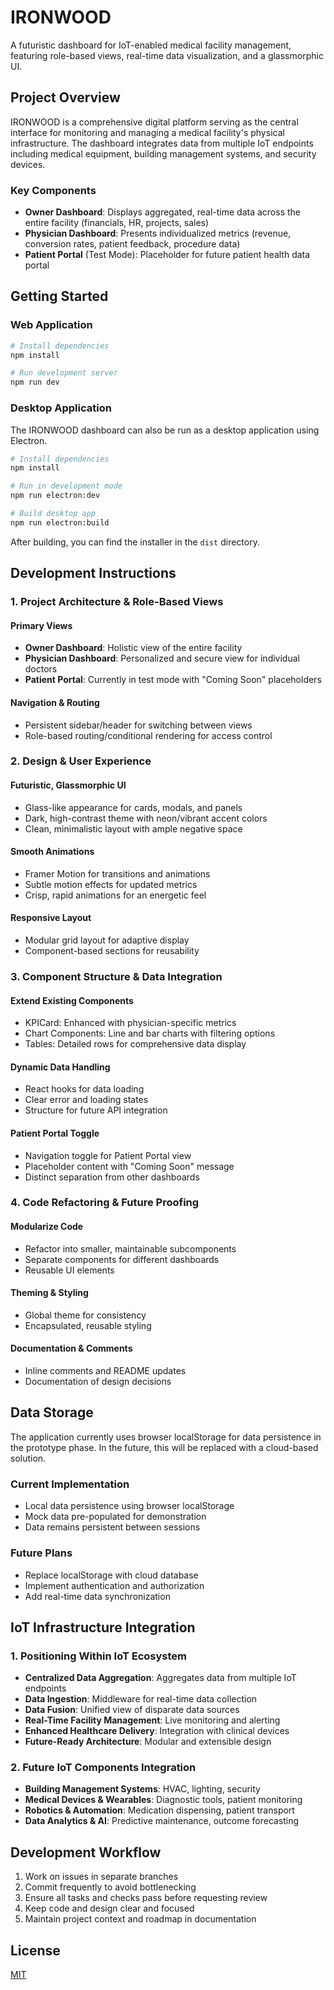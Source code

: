 # IRONWOOD

A futuristic dashboard for IoT-enabled medical facility management, featuring role-based views, real-time data visualization, and a glassmorphic UI.

## Project Overview

IRONWOOD is a comprehensive digital platform serving as the central interface for monitoring and managing a medical facility's physical infrastructure. The dashboard integrates data from multiple IoT endpoints including medical equipment, building management systems, and security devices.

### Key Components

- **Owner Dashboard**: Displays aggregated, real-time data across the entire facility (financials, HR, projects, sales)
- **Physician Dashboard**: Presents individualized metrics (revenue, conversion rates, patient feedback, procedure data)
- **Patient Portal** (Test Mode): Placeholder for future patient health data portal

## Getting Started

### Web Application

```bash
# Install dependencies
npm install

# Run development server
npm run dev
```

### Desktop Application

The IRONWOOD dashboard can also be run as a desktop application using Electron.

```bash
# Install dependencies
npm install

# Run in development mode
npm run electron:dev

# Build desktop app
npm run electron:build
```

After building, you can find the installer in the `dist` directory.

## Development Instructions

### 1. Project Architecture & Role-Based Views

#### Primary Views
- **Owner Dashboard**: Holistic view of the entire facility
- **Physician Dashboard**: Personalized and secure view for individual doctors
- **Patient Portal**: Currently in test mode with "Coming Soon" placeholders

#### Navigation & Routing
- Persistent sidebar/header for switching between views
- Role-based routing/conditional rendering for access control

### 2. Design & User Experience

#### Futuristic, Glassmorphic UI
- Glass-like appearance for cards, modals, and panels
- Dark, high-contrast theme with neon/vibrant accent colors
- Clean, minimalistic layout with ample negative space

#### Smooth Animations
- Framer Motion for transitions and animations
- Subtle motion effects for updated metrics
- Crisp, rapid animations for an energetic feel

#### Responsive Layout
- Modular grid layout for adaptive display
- Component-based sections for reusability

### 3. Component Structure & Data Integration

#### Extend Existing Components
- KPICard: Enhanced with physician-specific metrics
- Chart Components: Line and bar charts with filtering options
- Tables: Detailed rows for comprehensive data display

#### Dynamic Data Handling
- React hooks for data loading
- Clear error and loading states
- Structure for future API integration

#### Patient Portal Toggle
- Navigation toggle for Patient Portal view
- Placeholder content with "Coming Soon" message
- Distinct separation from other dashboards

### 4. Code Refactoring & Future Proofing

#### Modularize Code
- Refactor into smaller, maintainable subcomponents
- Separate components for different dashboards
- Reusable UI elements

#### Theming & Styling
- Global theme for consistency
- Encapsulated, reusable styling

#### Documentation & Comments
- Inline comments and README updates
- Documentation of design decisions

## Data Storage

The application currently uses browser localStorage for data persistence in the prototype phase. In the future, this will be replaced with a cloud-based solution.

### Current Implementation
- Local data persistence using browser localStorage
- Mock data pre-populated for demonstration
- Data remains persistent between sessions

### Future Plans
- Replace localStorage with cloud database
- Implement authentication and authorization
- Add real-time data synchronization

## IoT Infrastructure Integration

### 1. Positioning Within IoT Ecosystem

- **Centralized Data Aggregation**: Aggregates data from multiple IoT endpoints
- **Data Ingestion**: Middleware for real-time data collection
- **Data Fusion**: Unified view of disparate data sources
- **Real-Time Facility Management**: Live monitoring and alerting
- **Enhanced Healthcare Delivery**: Integration with clinical devices
- **Future-Ready Architecture**: Modular and extensible design

### 2. Future IoT Components Integration

- **Building Management Systems**: HVAC, lighting, security
- **Medical Devices & Wearables**: Diagnostic tools, patient monitoring
- **Robotics & Automation**: Medication dispensing, patient transport
- **Data Analytics & AI**: Predictive maintenance, outcome forecasting

## Development Workflow

1. Work on issues in separate branches
2. Commit frequently to avoid bottlenecking
3. Ensure all tasks and checks pass before requesting review
4. Keep code and design clear and focused
5. Maintain project context and roadmap in documentation

## License

[MIT](LICENSE) 